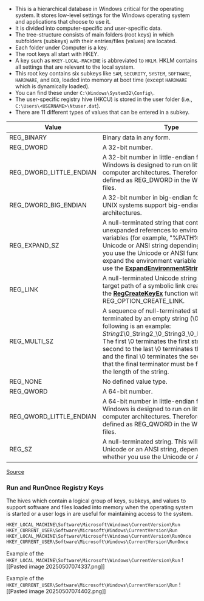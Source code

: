 * This is a hierarchical database in Windows critical for the operating system. It stores low-level settings for the Windows operating system and applications that choose to use it.
* It is divided into computer-specific and user-specific data.
* The tree-structure consists of main folders (root keys) in which subfolders (subkeys) with their entries/files (values) are located.
* Each folder under Computer is a key.
* The root keys all start with HKEY.
* A key such as `HKEY-LOCAL-MACHINE` is abbreviated to `HKLM`. HKLM contains all settings that are relevant to the local system.
* This root key contains six subkeys like `SAM`, `SECURITY`, `SYSTEM`, `SOFTWARE`, `HARDWARE`, and `BCD`, loaded into memory at boot time (except `HARDWARE` which is dynamically loaded).
* You can find these under `C:\Windows\System32\Config\`.
* The user-specific registry hive (HKCU) is stored in the user folder (i.e., `C:\Users\<USERNAME>\Ntuser.dat`).
* There are 11 different types of values that can be entered in a subkey.

| **Value**               | **Type**                                                                                                                                                                                                                                                                                                                                                                                                              |
| ----------------------- | --------------------------------------------------------------------------------------------------------------------------------------------------------------------------------------------------------------------------------------------------------------------------------------------------------------------------------------------------------------------------------------------------------------------- |
| REG_BINARY              | Binary data in any form.                                                                                                                                                                                                                                                                                                                                                                                              |
| REG_DWORD               | A 32-bit number.                                                                                                                                                                                                                                                                                                                                                                                                      |
| REG_DWORD_LITTLE_ENDIAN | A 32-bit number in little-endian format. Windows is designed to run on little-endian computer architectures. Therefore, this value is defined as REG_DWORD in the Windows header files.                                                                                                                                                                                                                               |
| REG_DWORD_BIG_ENDIAN    | A 32-bit number in big-endian format. Some UNIX systems support big-endian architectures.                                                                                                                                                                                                                                                                                                                             |
| REG_EXPAND_SZ           | A null-terminated string that contains unexpanded references to environment variables (for example, "%PATH%"). It will be a Unicode or ANSI string depending on whether you use the Unicode or ANSI functions. To expand the environment variable references, use the [**ExpandEnvironmentStrings**](https://docs.microsoft.com/en-us/windows/win32/api/processenv/nf-processenv-expandenvironmentstringsa) function. |
| REG_LINK                | A null-terminated Unicode string containing the target path of a symbolic link created by calling the [**RegCreateKeyEx**](https://docs.microsoft.com/en-us/windows/desktop/api/Winreg/nf-winreg-regcreatekeyexa) function with REG_OPTION_CREATE_LINK.                                                                                                                                                               |
| REG_MULTI_SZ            | A sequence of null-terminated strings, terminated by an empty string (\0). The following is an example: _String1_\0_String2_\0_String3_\0_LastString_\0\0 The first \0 terminates the first string, the second to the last \0 terminates the last string, and the final \0 terminates the sequence. Note that the final terminator must be factored into the length of the string.                                    |
| REG_NONE                | No defined value type.                                                                                                                                                                                                                                                                                                                                                                                                |
| REG_QWORD               | A 64-bit number.                                                                                                                                                                                                                                                                                                                                                                                                      |
| REG_QWORD_LITTLE_ENDIAN | A 64-bit number in little-endian format. Windows is designed to run on little-endian computer architectures. Therefore, this value is defined as REG_QWORD in the Windows header files.                                                                                                                                                                                                                               |
| REG_SZ                  | A null-terminated string. This will be either a Unicode or an ANSI string, depending on whether you use the Unicode or ANSI functions.                                                                                                                                                                                                                                                                                |
[Source](https://docs.microsoft.com/en-us/windows/win32/sysinfo/registry-value-types)

### Run and RunOnce Registry Keys
The hives which contain a logical group of keys, subkeys, and values to support software and files loaded into memory when the operating system is started or a user logs in are useful for maintaining access to the system.

```powershell
HKEY_LOCAL_MACHINE\Software\Microsoft\Windows\CurrentVersion\Run
HKEY_CURRENT_USER\Software\Microsoft\Windows\CurrentVersion\Run
HKEY_LOCAL_MACHINE\Software\Microsoft\Windows\CurrentVersion\RunOnce
HKEY_CURRENT_USER\Software\Microsoft\Windows\CurrentVersion\RunOnce
```
Example of the `HKEY_LOCAL_MACHINE\Software\Microsoft\Windows\CurrentVersion\Run`
![[Pasted image 20250507074337.png]]

Example of the `HKEY_CURRENT_USER\Software\Microsoft\Windows\CurrentVersion\Run`
![[Pasted image 20250507074402.png]]

